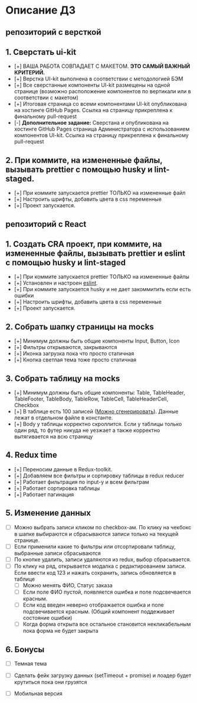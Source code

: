 # Описание ДЗ

## репозиторий с версткой

## 1. Сверстать ui-kit
  - [+] ВАША РАБОТА СОВПАДАЕТ С МАКЕТОМ. **ЭТО САМЫЙ ВАЖНЫЙ КРИТЕРИЙ.**
  - [+] Верстка UI-kit выполнена в соответствии с методологией БЭМ
  - [+] Все сверстанные компоненты UI-kit размещены на одной странице (возможно расположение компонентов по вертикали или в соответствии с макетом)
  - [+] Итоговая страница со всеми компонентами UI-kit опубликована на хостинге GitHub Pages. Ссылка на страницу прикреплена к финальному pull-request
  - [-] **Дополнительное задание:** Сверстана и опубликована на хостинге GitHub Pages страница Администратора с использованием компонентов UI-kit. Ссылка на страницу прикреплена к финальному pull-request
  
## 2. При коммите, на измененные файлы, вызывать prettier с помощью husky и lint-staged.
  - [+] При коммите запускается prettier ТОЛЬКО на измененные файл
  - [+] Настроить шрифты, добавить цвета в css переменные
  - [+] Проект запускается.

## репозиторий с React

## 1. Создать CRA проект, при коммите, на измененные файлы, вызывать prettier и eslint с помощью husky и lint-staged
  - [+] При коммите запускается prettier ТОЛЬКО на измененные файлы
  - [+] Установлен и настроен [eslint](https://www.npmjs.com/package/eslint-kit).
  - [+] При коммите запускается husky и не дает закоммитить если есть ошибки
  - [+] Настроить шрифты, добавить цвета в css переменные
  - [+] Проект запускается.

## 2. Собрать шапку страницы на mocks
  - [+] Минимум должны быть общие компоненты Input, Button, Icon
  - [+] Фильтры открываются, закрываются
  - [+] Иконка загрузка пока что просто статичная
  - [+] Кнопка светлая тема тоже просто статичная

## 3. Собрать таблицу на mocks
  - [+] Минимум должны быть общие компоненты: Table, TableHeader, TableFooter, TableBody, TableRow, TableCell, TableHeaderCell, Checkbox
  - [+] В таблице есть 100 записей ([Можно сгенерировать](https://json-generator.com/)). Данные лежат в отдельном файле в константе.
  - [+] Body у таблицы корректно скроллится. Если у таблицы только один ряд, то футер никуда не уезжает а также корректно вытягивается на всю страницу

## 4. Redux time
  - [+] Переносим данные в Redux-toolkit.
  - [+] Добавляем все фильтры и сортировку таблицы в redux reducer
  - [+] Работает фильтрация по input-у и всем фильтрам
  - [+] Работает сортировка таблицы
  - [+] Работает пагинация

## 5. Изменение данных
  - [ ] Можно выбрать записи кликом по checkbox-ам. По клику на чекбокс в шапке выбираются и сбрасываются записи только на текущей странице.
  - [ ] Если применили какие то фильтры или отсортировали таблицу, выбранные записи сбрасываются
  - [ ] По кнопке удалить, записи удаляются из redux, выбор сбрасывается.
  - [ ] По клику на ряд, открывается модалка с редактированием записи. Если ввести код 123 и нажать сохранить, запись обновляется в таблице
      - [ ] Можно менять ФИО, Статус заказа
      - [ ] Если поле ФИО пустой, появляется ошибка и поле подсвечвается красным.
      - [ ] Если код введен неверно отображается ошибка и поле подсвечивается красным. (Общий компонент поддеживает состояние ошибки)
      - [ ] Когда форма открыта все остальное становится некликабельным пока форма не будет закрыта
      
## 6. Бонусы
  - [ ] Темная тема
  - [ ] Сделать фейк загрузку данных (setTimeout + promise) и лоадер будет крутиться пока они грузятся
  - [ ] Мобильная версия


